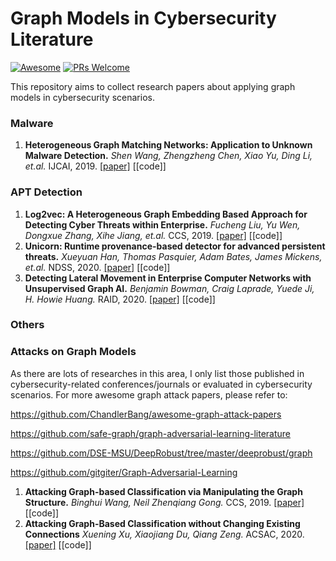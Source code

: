 # Graph Models in Cybersecurity Literature
[![Awesome](https://cdn.rawgit.com/sindresorhus/awesome/d7305f38d29fed78fa85652e3a63e154dd8e8829/media/badge.svg)](https://github.com/sindresorhus/awesome)
[![PRs Welcome](https://img.shields.io/badge/PRs-welcome-brightgreen.svg?style=flat-square)](http://makeapullrequest.com)

This repository aims to collect research papers about applying graph models in cybersecurity scenarios.

### Malware 
1. **Heterogeneous Graph Matching Networks: Application to Unknown Malware Detection.**
   *Shen Wang, Zhengzheng Chen, Xiao Yu, Ding Li, et.al.*  IJCAI, 2019. [[paper]](https://www.ijcai.org/Proceedings/2019/0522.pdf) [[code]]

### APT Detection
1. **Log2vec: A Heterogeneous Graph Embedding Based Approach for Detecting Cyber Threats within Enterprise.**
   *Fucheng Liu, Yu Wen, Dongxue Zhang, Xihe Jiang, et.al.*  CCS, 2019. [[paper]](https://dl.acm.org/doi/pdf/10.1145/3319535.3363224) [[code]]
1. **Unicorn: Runtime provenance-based detector for advanced persistent threats.**
   *Xueyuan Han, Thomas Pasquier, Adam Bates, James Mickens, et.al.*  NDSS, 2020. [[paper]](https://arxiv.org/pdf/2001.01525.pdf) [[code]]
1. **Detecting Lateral Movement in Enterprise Computer Networks with Unsupervised Graph AI.**
   *Benjamin Bowman, Craig Laprade, Yuede Ji, H. Howie Huang.*  RAID, 2020. [[paper]](https://www2.seas.gwu.edu/~howie/publications/CyberGraph-RAID20.pdf) [[code]]
   

### Others


### Attacks on Graph Models
As there are lots of researches in this area, I only list those published in cybersecurity-related conferences/journals or evaluated in cybersecurity scenarios.
For more awesome graph attack papers, please refer to:

https://github.com/ChandlerBang/awesome-graph-attack-papers 

https://github.com/safe-graph/graph-adversarial-learning-literature 

https://github.com/DSE-MSU/DeepRobust/tree/master/deeprobust/graph 

https://github.com/gitgiter/Graph-Adversarial-Learning 

1. **Attacking Graph-based Classification via Manipulating the Graph Structure.**
   *Binghui Wang, Neil Zhenqiang Gong.*  CCS, 2019. [[paper]](https://dl.acm.org/doi/pdf/10.1145/3319535.3354206) [[code]]
1. **Attacking Graph-Based Classification without Changing Existing Connections**
   *Xuening Xu, Xiaojiang Du, Qiang Zeng.*  ACSAC, 2020. [[paper]](https://dl.acm.org/doi/pdf/10.1145/3427228.3427245) [[code]]

